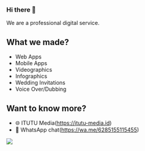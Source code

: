 ### Hi there 👋

We are a professional digital service.

## What we made?
- Web Apps
- Mobile Apps
- Videographics
- Infographics
- Wedding Invitations
- Voice Over/Dubbing

## Want to know more?
- 🌐 ITUTU Media(https://itutu-media.id)
- 💬 WhatsApp chat(https://wa.me/6285155115455)

![](https://visitor-badge.glitch.me/badge?page_id=itutu-media.about-me)
